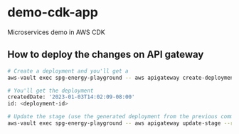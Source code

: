# demo-cdk-app

Microservices demo in AWS CDK

## How to deploy the changes on API gateway

```sh
# Create a deployment and you'll get a
aws-vault exec spg-energy-playground -- aws apigateway create-deployment --rest-api-id <your-rest-api-id> --region <ca-central-1></ca-central-1>

# You'll get the deployment
createdDate: '2023-01-03T14:02:09-08:00'
id: <deployment-id>

# Update the stage (use the generated deployment from the previous command)
aws-vault exec spg-energy-playground -- aws apigateway update-stage --region ca-central-1 --rest-api-id <your-rest-api-id> --stage-name <stage-name> --patch-operations op='replace',path='/deploymentId',value=<deployment-id>
```
